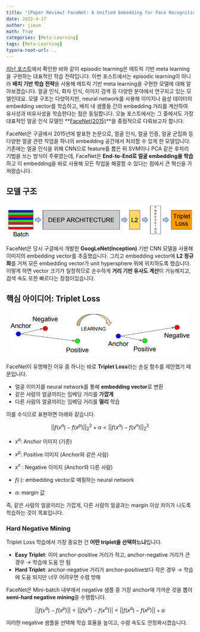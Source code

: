 ```yaml
---
title: "[Paper Review] FaceNet: A Unified Embedding for Face Recognition and Clustering"
date: 2022-4-17
author: jieun
math: True
categories: [Meta-Learning]
tags: [Meta-Learning]
typora-root-url: ..
---
```




[지난 포스트](https://jieun121070.github.io/posts/Prototypical-Networks-for-Few-shot-Learning/)에서 확인한 바와 같이 episodic learning은 메트릭 기반 meta learning을 구현하는 대표적인 학습 전략입니다. 이번 포스트에서는 episodic learning이 아니라 **배치 기반 학습 전략**을 사용해 메트릭 기반 meta learning을 구현한 모델에 대해 알아보겠습니다. 얼굴 인식, 화자 인식, 이미지 검색 등 다양한 분야에서 연구되고 있는 모델인데요. 모델 구조는 다양하지만, neural network를 사용해 이미지나 음성 데이터의 embedding vector를 학습하고, 배치 내 샘플들 간의 embedding 거리를 계산하여 유사성과 비유사성을 학습한다는 점은 동일합니다. 오늘 포스트에서는 그 중에서도 가장 대표적인 얼굴 인식 모델인 **[FaceNet(2015)](https://arxiv.org/abs/1503.03832)**을 중점적으로 다뤄보고자 합니다.

FaceNet은 구글에서 2015년에 발표한 논문으로, 얼굴 인식, 얼굴 인증, 얼굴 군집화 등 다양한 얼굴 관련 작업을 하나의 embedding 공간에서 처리할 수 있게 한 모델입니다. 기존에는 얼굴 인식을 위해 CNN으로 feature를 뽑은 뒤 SVM이나 PCA 같은 후처리 기법을 쓰는 방식이 주류였는데, FaceNet은 **End-to-End로 얼굴 embedding을 학습**하고 이 embedding을 바로 사용해 모든 작업을 해결할 수 있다는 점에서 큰 혁신을 가져왔습니다.

## 모델 구조

![구조](/assets/img/meta/facenet.png)

FaceNet은 당시 구글에서 개발한 **GoogLeNet(Inception)** 기반 CNN 모델을 사용해 이미지의 embedding vector를 추출했습니다. 그리고 embedding vector에 **L2 정규화**를 거쳐 모든 embedding vector가 unit hypersphere 위에 위치하도록 했습니다. 이렇게 하면 vector 크기가 일정하므로 순수하게 **거리 기반 유사도 계산**이 가능해지고, 검색 속도 또한 빠르다는 장점이있습니다.

## 핵심 아이디어: Triplet Loss

![구조](/assets/img/meta/tripletloss.png)

FaceNet이 유명해진 이유 중 하나는 바로 **Triplet Loss**라는 손실 함수를 제안했기 때문입니다.

- 얼굴 이미지를 neural network를 통해 **embedding vector**로 변환
- 같은 사람의 얼굴끼리는 임베딩 거리를 **가깝게**
- 다른 사람의 얼굴끼리는 임베딩 거리를 **멀리** 학습

이를 수식으로 표현하면 아래와 같습니다.

$$||f(x^a)−f(x^p)||_2^2+\alpha<||f(x^a)−f(x^n)||_2^2$$

- $x^a$: Anchor 이미지 (기준)

- $x^p$: Positive 이미지 (Anchor와 같은 사람)
- $x^n$ : Negative 이미지 (Anchor와 다른 사람)
- $f(\cdot)$: embedding vector로 매핑하는 neural network
- $\alpha$: margin 값

즉, 같은 사람의 얼굴끼리는 가깝게, 다른 사람의 얼굴과는 margin 이상 차이가 나도록 학습하는 것이 목표입니다.

### Hard Negative Mining

Triplet Loss 학습에서 가장 중요한 건 **어떤 triplet을 선택하느냐**입니다.

- **Easy Triplet**: 이미 anchor-positive 거리가 작고, anchor-negative 거리가 큰 경우 → 학습에 도움 안 됨
- **Hard Triplet**: anchor-negative 거리가 anchor-positive보다 작은 경우 → 학습에 도움 되지만 너무 어려우면 수렴 방해

FaceNet은 Mini-batch 내부에서 negative 샘플 중 가장 anchor에 가까운 것을 뽑아 **semi-hard negative mining**을 수행합니다.

$$||f(x^a)−f(x^p)||<||f(x^a)−f(x^n)|| < ||f(x^a)−f(x^p)||+\alpha$$

이러한 negative 샘플을 선택해 학습 효율을 높이고, 수렴 속도도 안정화시켰습니다.